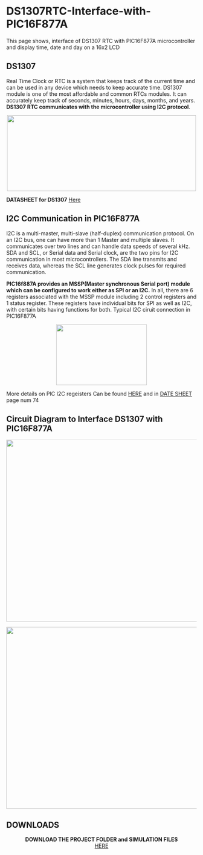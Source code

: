 # DS1307RTC-Interface-with-PIC16F877A
This page shows, interface of DS1307 RTC with PIC16F877A microcontroller and display time, date and day on a 16x2 LCD
## DS1307
Real Time Clock or RTC is a system that keeps track of the current time and can be used in any device which needs to keep accurate time. DS1307 module is one of the most affordable and common RTCs modules. It can accurately keep track of seconds, minutes, hours, days, months, and years. **DS1307 RTC communicates with the microcontroller using I2C protocol**. 

<p align="center">
    <img src="https://user-images.githubusercontent.com/59637425/147726669-ca5cdbd6-3691-4b30-9bd2-b18326e8de15.png" width="500" height="200">
</p>

**DATASHEET for DS1307** [ Here ](https://datasheets.maximintegrated.com/en/ds/DS1307.pdf)

## I2C Communication in PIC16F877A

I2C is a multi-master, multi-slave (half-duplex) communication protocol. On an I2C bus, one can have more than 1 Master and multiple slaves. It communicates over two lines and can handle data speeds of several kHz. SDA and SCL, or Serial data and Serial clock, are the two pins for I2C communication in most microcontrollers. The SDA line transmits and receives data, whereas the SCL line generates clock pulses for required communication. 

**PIC16f887A provides an MSSP(Master synchronous Serial port) module which can be configured to work either as SPI or an I2C.** In all, there are 6 registers associated with the MSSP module including 2 control registers and 1 status register. These registers have individual bits for SPI as well as I2C, with certain bits having functions for both. Typical I2C ciruit connection in PIC16F877A

<p align="center">
    <img src="https://user-images.githubusercontent.com/59637425/147727388-a724eff2-489c-49ca-bc91-deafc4fe093f.png" width="240" height="160">
</p>

More details on PIC I2C regeisters Can be found [HERE](https://techetrx.com/pic-microcontroller/i2c-communication-pic-microcontroller/) and in [DATE SHEET](https://ww1.microchip.com/downloads/en/devicedoc/39582b.pdf) page num 74

## Circuit Diagram to Interface DS1307 with PIC16F877A

<p align="center">
    <img src="https://user-images.githubusercontent.com/59637425/147726947-9b2a804a-dcda-44f3-8735-aa8ee0c0b15c.png" width="720" height="480">
</p>

<p align="center">
    <img src="https://user-images.githubusercontent.com/59637425/147727065-e65fb815-7e3a-4cdf-8714-4ee5d3b947dd.png" width="720" height="480">
</p>

## DOWNLOADS

<p align="center">
  <b>DOWNLOAD THE PROJECT FOLDER and SIMULATION FILES</b><br>
  <a href="https://github.com/Bggopal/DS1307RTC-Interface-with-PIC16F877A/archive/refs/heads/main.zip">HERE</a> 
  <br><br>
</p>
